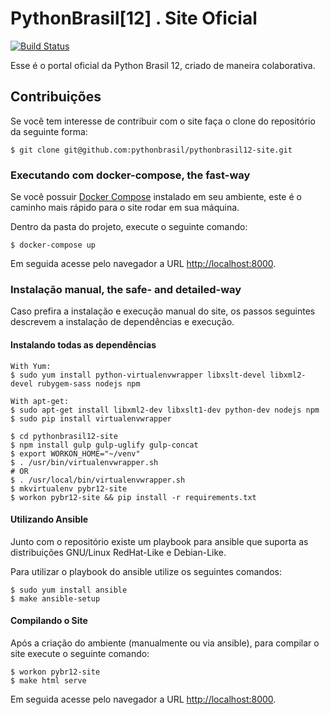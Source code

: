 # **PythonBrasil[12] . Site Oficial**

[![Build Status](https://travis-ci.org/pythonbrasil/pythonbrasil12-site.svg?branch=master)](https://travis-ci.org/pythonbrasil/pythonbrasil12-site)

Esse é o portal oficial da Python Brasil 12, criado de maneira colaborativa.


## **Contribuições**

Se você tem interesse de contribuir com o site faça o clone do repositório da seguinte forma:

```
$ git clone git@github.com:pythonbrasil/pythonbrasil12-site.git
```


### **Executando com docker-compose, the fast-way**

Se você possuir [Docker Compose](https://docs.docker.com/compose/install/) instalado em seu ambiente, este é o caminho mais rápido para o site rodar em sua máquina.

Dentro da pasta do projeto, execute o seguinte comando:

```
$ docker-compose up
```

Em seguida acesse pelo navegador a URL [http://localhost:8000](http://localhost:8000).


### **Instalação manual, the safe- and detailed-way**

Caso prefira a instalação e execução manual do site, os passos seguintes descrevem a instalação de dependências e execução.


#### **Instalando todas as dependências**

```
With Yum:
$ sudo yum install python-virtualenvwrapper libxslt-devel libxml2-devel rubygem-sass nodejs npm

With apt-get:
$ sudo apt-get install libxml2-dev libxslt1-dev python-dev nodejs npm
$ sudo pip install virtualenvwrapper

$ cd pythonbrasil12-site
$ npm install gulp gulp-uglify gulp-concat
$ export WORKON_HOME="~/venv"
$ . /usr/bin/virtualenvwrapper.sh
# OR
$ . /usr/local/bin/virtualenvwrapper.sh
$ mkvirtualenv pybr12-site
$ workon pybr12-site && pip install -r requirements.txt
```

#### **Utilizando Ansible**
Junto com o repositório existe um playbook para ansible que suporta as distribuições GNU/Linux RedHat-Like e Debian-Like.

Para utilizar o playbook do ansible utilize os seguintes comandos:

```
$ sudo yum install ansible
$ make ansible-setup
```

#### **Compilando o Site**

Após a criação do ambiente (manualmente ou via ansible), para compilar o site execute o seguinte comando:
```
$ workon pybr12-site
$ make html serve
```

Em seguida acesse pelo navegador a URL [http://localhost:8000](http://localhost:8000).
